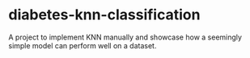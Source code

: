 # diabetes-knn-classification
A project to implement KNN manually and showcase how a seemingly simple model can perform well on a dataset. 
